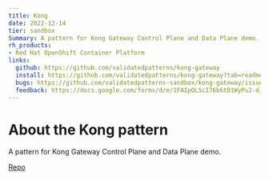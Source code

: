 ```yaml
---
title: Kong
date: 2022-12-14
tier: sandbox
Summary: A pattern for Kong Gateway Control Plane and Data Plane demo.
rh_products:
- Red Hat OpenShift Container Platform
links:
  github: https://github.com/validatedpatterns/kong-gateway
  install: https://github.com/validatedpatterns/kong-gateway?tab=readme-ov-file#start-here
  bugs: https://github.com/validatedpatterns-sandbox/kong-gateway/issues
  feedback: https://docs.google.com/forms/d/e/1FAIpQLScI76b6tD1WyPu2-d_9CCVDr3Fu5jYERthqLKJDUGwqBg7Vcg/viewform
---
```


# About the Kong pattern

A pattern for Kong Gateway Control Plane and Data Plane demo.

[Repo](https://github.com/validatedpatterns/kong-gateway)
